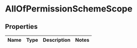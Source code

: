 # AllOfPermissionSchemeScope

## Properties
Name | Type | Description | Notes
------------ | ------------- | ------------- | -------------
